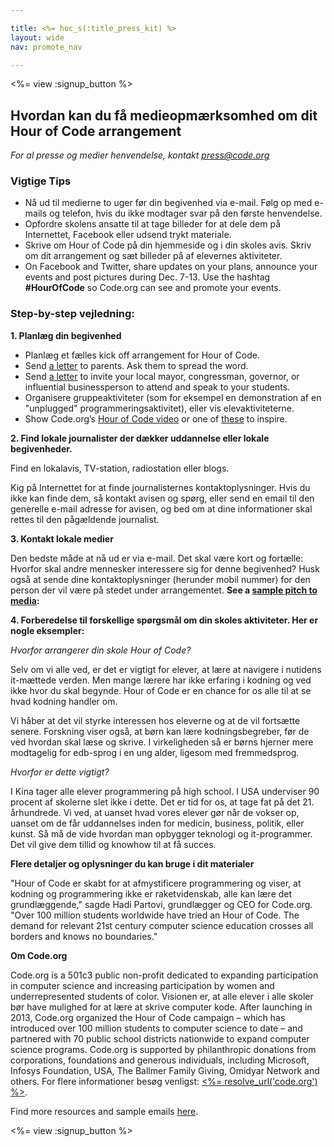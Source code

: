 ```yaml
---

title: <%= hoc_s(:title_press_kit) %>
layout: wide
nav: promote_nav

---
```


<%= view :signup_button %>

## Hvordan kan du få medieopmærksomhed om dit Hour of Code arrangement

*For al presse og medier henvendelse, kontakt <press@code.org>*

### Vigtige Tips

  * Nå ud til medierne to uger før din begivenhed via e-mail. Følg op med e-mails og telefon, hvis du ikke modtager svar på den første henvendelse.
  * Opfordre skolens ansatte til at tage billeder for at dele dem på Internettet, Facebook eller udsend trykt materiale.
  * Skrive om Hour of Code på din hjemmeside og i din skoles avis. Skriv om dit arrangement og sæt billeder på af elevernes aktiviteter.
  * On Facebook and Twitter, share updates on your plans, announce your events and post pictures during Dec. 7-13. Use the hashtag **#HourOfCode** so Code.org can see and promote your events.

### Step-by-step vejledning:

**1. Planlæg din begivenhed**

  * Planlæg et fælles kick off arrangement for Hour of Code.
  * Send [a letter](<%= resolve_url('/promote#sample-emails') %>) to parents. Ask them to spread the word.
  * Send [a letter](<%= resolve_url('/promote#sample-emails') %>) to invite your local mayor, congressman, governor, or influential businessperson to attend and speak to your students.
  * Organisere gruppeaktiviteter (som for eksempel en demonstration af en "unplugged" programmeringsaktivitet), eller vis elevaktiviteterne.
  * Show Code.org’s [Hour of Code video](<%= resolve_url('/') %>) or one of [these](<%= resolve_url('/promote#videos') %>) to inspire.

**2. Find lokale journalister der dækker uddannelse eller lokale begivenheder.**

Find en lokalavis, TV-station, radiostation eller blogs.

Kig på Internettet for at finde journalisternes kontaktoplysninger. Hvis du ikke kan finde dem, så kontakt avisen og spørg, eller send en email til den generelle e-mail adresse for avisen, og bed om at dine informationer skal rettes til den pågældende journalist.

**3. Kontakt lokale medier**

Den bedste måde at nå ud er via e-mail. Det skal være kort og fortælle: Hvorfor skal andre mennesker interessere sig for denne begivenhed? Husk også at sende dine kontaktoplysninger (herunder mobil nummer) for den person der vil være på stedet under arrangementet. **See a [sample pitch to media](<%= resolve_url('/promote#sample-emails') %>):**

**4. Forberedelse til forskellige spørgsmål om din skoles aktiviteter. Her er nogle eksempler:**

*Hvorfor arrangerer din skole Hour of Code?*

Selv om vi alle ved, er det er vigtigt for elever, at lære at navigere i nutidens it-mættede verden. Men mange lærere har ikke erfaring i kodning og ved ikke hvor du skal begynde. Hour of Code er en chance for os alle til at se hvad kodning handler om.

Vi håber at det vil styrke interessen hos eleverne og at de vil fortsætte senere. Forskning viser også, at børn kan lære kodningsbegreber, før de ved hvordan skal læse og skrive. I virkeligheden så er børns hjerner mere modtagelig for edb-sprog i en ung alder, ligesom med fremmedsprog.

*Hvorfor er dette vigtigt?*

I Kina tager alle elever programmering på high school. I USA underviser 90 procent af skolerne slet ikke i dette. Det er tid for os, at tage fat på det 21. århundrede. Vi ved, at uanset hvad vores elever gør når de vokser op, uanset om de får uddannelses inden for medicin, business, politik, eller kunst. Så må de vide hvordan man opbygger teknologi og it-programmer. Det vil give dem tillid og knowhow til at få succes.

**Flere detaljer og oplysninger du kan bruge i dit materialer**

"Hour of Code er skabt for at afmystificere programmering og viser, at kodning og programmering ikke er raketvidenskab, alle kan lære det grundlæggende," sagde Hadi Partovi, grundlægger og CEO for Code.org. "Over 100 million students worldwide have tried an Hour of Code. The demand for relevant 21st century computer science education crosses all borders and knows no boundaries."

**Om Code.org**

Code.org is a 501c3 public non-profit dedicated to expanding participation in computer science and increasing participation by women and underrepresented students of color. Visionen er, at alle elever i alle skoler bør have mulighed for at lære at skrive computer kode. After launching in 2013, Code.org organized the Hour of Code campaign – which has introduced over 100 million students to computer science to date – and partnered with 70 public school districts nationwide to expand computer science programs. Code.org is supported by philanthropic donations from corporations, foundations and generous individuals, including Microsoft, Infosys Foundation, USA, The Ballmer Family Giving, Omidyar Network and others. For flere informationer besøg venligst: [<%= resolve_url('code.org') %>](<%= resolve_url('https://code.org') %>).

  
Find more resources and sample emails [here](<%= resolve_url('/promote') %>).

<%= view :signup_button %>